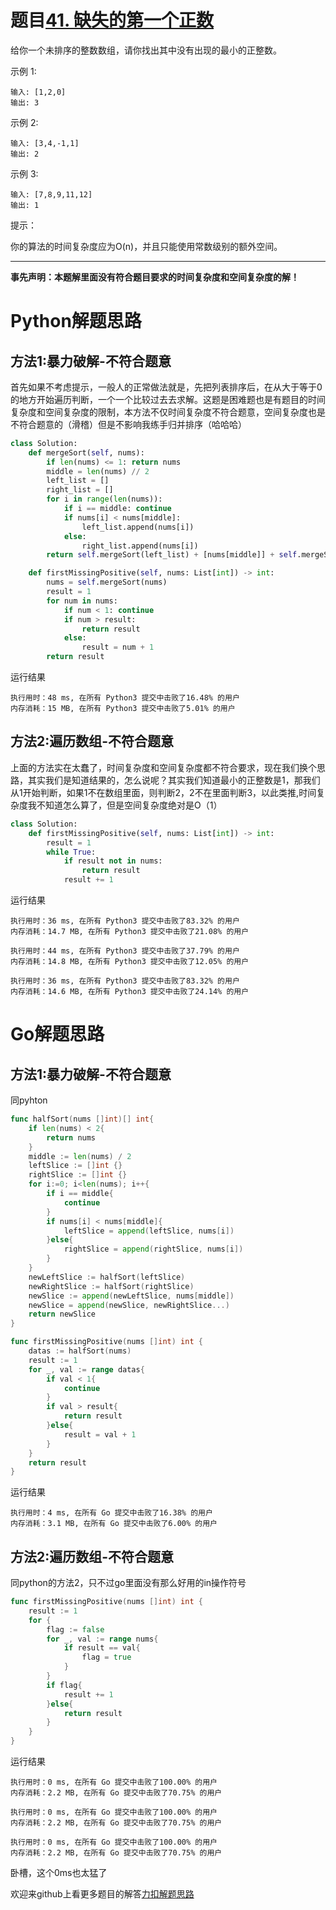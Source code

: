 # 题目[41. 缺失的第一个正数](https://leetcode-cn.com/problems/first-missing-positive/)

给你一个未排序的整数数组，请你找出其中没有出现的最小的正整数。

 

示例 1:

```shell
输入: [1,2,0]
输出: 3
```

示例 2:

```shell
输入: [3,4,-1,1]
输出: 2
```

示例 3:

```shell
输入: [7,8,9,11,12]
输出: 1
```

 

提示：

你的算法的时间复杂度应为O(n)，并且只能使用常数级别的额外空间。

*****

**事先声明：本题解里面没有符合题目要求的时间复杂度和空间复杂度的解！**

# Python解题思路

## 方法1:暴力破解-不符合题意

首先如果不考虑提示，一般人的正常做法就是，先把列表排序后，在从大于等于0的地方开始遍历判断，一个一个比较过去去求解。这题是困难题也是有题目的时间复杂度和空间复杂度的限制，本方法不仅时间复杂度不符合题意，空间复杂度也是不符合题意的（滑稽）但是不影响我练手归并排序（哈哈哈）

```python
class Solution:
    def mergeSort(self, nums):
        if len(nums) <= 1: return nums
        middle = len(nums) // 2
        left_list = []
        right_list = []
        for i in range(len(nums)):
            if i == middle: continue
            if nums[i] < nums[middle]:
                left_list.append(nums[i])
            else:
                right_list.append(nums[i])
        return self.mergeSort(left_list) + [nums[middle]] + self.mergeSort(right_list)

    def firstMissingPositive(self, nums: List[int]) -> int:
        nums = self.mergeSort(nums)
        result = 1
        for num in nums:
            if num < 1: continue
            if num > result:
                return result
            else:
                result = num + 1
        return result
```

运行结果

```shell
执行用时：48 ms, 在所有 Python3 提交中击败了16.48% 的用户
内存消耗：15 MB, 在所有 Python3 提交中击败了5.01% 的用户
```

## 方法2:遍历数组-不符合题意

上面的方法实在太蠢了，时间复杂度和空间复杂度都不符合要求，现在我们换个思路，其实我们是知道结果的，怎么说呢？其实我们知道最小的正整数是1，那我们从1开始判断，如果1不在数组里面，则判断2，2不在里面判断3，以此类推,时间复杂度我不知道怎么算了，但是空间复杂度绝对是O（1）

```python
class Solution:
    def firstMissingPositive(self, nums: List[int]) -> int:
        result = 1
        while True:
            if result not in nums:
                return result
            result += 1
```

运行结果

```
执行用时：36 ms, 在所有 Python3 提交中击败了83.32% 的用户
内存消耗：14.7 MB, 在所有 Python3 提交中击败了21.08% 的用户

执行用时：44 ms, 在所有 Python3 提交中击败了37.79% 的用户
内存消耗：14.8 MB, 在所有 Python3 提交中击败了12.05% 的用户

执行用时：36 ms, 在所有 Python3 提交中击败了83.32% 的用户
内存消耗：14.6 MB, 在所有 Python3 提交中击败了24.14% 的用户
```



# Go解题思路

## 方法1:暴力破解-不符合题意

同pyhton

```go
func halfSort(nums []int)[] int{
	if len(nums) < 2{
		return nums
	}
	middle := len(nums) / 2
	leftSlice := []int {}
	rightSlice := []int {}
	for i:=0; i<len(nums); i++{
		if i == middle{
			continue
		}
		if nums[i] < nums[middle]{
			leftSlice = append(leftSlice, nums[i])
		}else{
			rightSlice = append(rightSlice, nums[i])
		}
	}
	newLeftSlice := halfSort(leftSlice)
	newRightSlice := halfSort(rightSlice)
	newSlice := append(newLeftSlice, nums[middle])
	newSlice = append(newSlice, newRightSlice...)
	return newSlice
}

func firstMissingPositive(nums []int) int {
	datas := halfSort(nums)
	result := 1
	for _, val := range datas{
		if val < 1{
			continue
		}
		if val > result{
			return result
		}else{
			result = val + 1
		}
	}
	return result
}
```

运行结果

```shell
执行用时：4 ms, 在所有 Go 提交中击败了16.38% 的用户
内存消耗：3.1 MB, 在所有 Go 提交中击败了6.00% 的用户
```

## 方法2:遍历数组-不符合题意

同python的方法2，只不过go里面没有那么好用的in操作符号

```go
func firstMissingPositive(nums []int) int {
	result := 1
    for {
        flag := false
        for _, val := range nums{
            if result == val{
                flag = true
            }
        }
        if flag{
            result += 1
        }else{
            return result
        }
    }
}
```

运行结果

```
执行用时：0 ms, 在所有 Go 提交中击败了100.00% 的用户
内存消耗：2.2 MB, 在所有 Go 提交中击败了70.75% 的用户

执行用时：0 ms, 在所有 Go 提交中击败了100.00% 的用户
内存消耗：2.2 MB, 在所有 Go 提交中击败了70.75% 的用户

执行用时：0 ms, 在所有 Go 提交中击败了100.00% 的用户
内存消耗：2.2 MB, 在所有 Go 提交中击败了70.75% 的用户
```

卧槽，这个0ms也太猛了



欢迎来github上看更多题目的解答[力扣解题思路](https://github.com/WRAllen/LeetCode)

  

